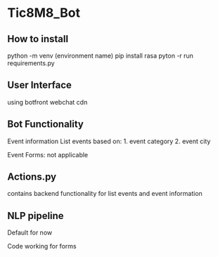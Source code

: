 # Tic8M8_Bot

## How to install
python -m venv (environment name)
pip install rasa
pyton -r run requirements.py


## User Interface
using botfront webchat cdn


## Bot Functionality
Event information
List events based on:
    1. event category
    2. event city

Event Forms: not applicable


## Actions.py
contains backend functionality
for list events and event information

## NLP pipeline
Default for now

Code working for forms
